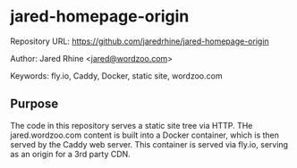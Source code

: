 # jared-homepage-origin

Repository URL: https://github.com/jaredrhine/jared-homepage-origin

Author: Jared Rhine <<jared@wordzoo.com>>

Keywords: fly.io, Caddy, Docker, static site, wordzoo.com

## Purpose

The code in this repository serves a static site tree via HTTP. THe
jared.wordzoo.com content is built into a Docker container, which is
then served by the Caddy web server. This container is served via
fly.io, serving as an origin for a 3rd party CDN.
